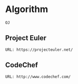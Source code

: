 # Algorithm
    OJ


## Project Euler
    URL: https://projecteuler.net/

## CodeChef
    URL: http://www.codechef.com/

